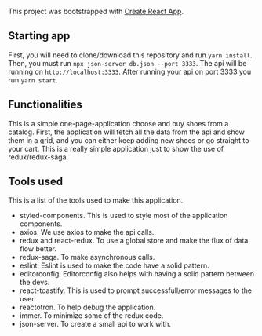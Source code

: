This project was bootstrapped with [Create React App](https://github.com/facebook/create-react-app).

## Starting app

First, you will need to clone/download this repository and run `yarn install`.
Then, you must run `npx json-server db.json --port 3333`. The api will be running on `http://localhost:3333`.
After running your api on port 3333 you run `yarn start`.

## Functionalities

This is a simple one-page-application choose and buy shoes from a catalog.
First, the application will fetch all the data from the api and show them in a grid, and you can either keep adding new shoes or go straight to your cart.
This is a really simple application just to show the use of redux/redux-saga.

## Tools used

This is a list of the tools used to make this application.

- styled-components. This is used to style most of the application components.
- axios. We use axios to make the api calls.
- redux and react-redux. To use a global store and make the flux of data flow better.
- redux-saga. To make asynchronous calls.
- eslint. Eslint is used to make the code have a solid pattern.
- editorconfig. Editorconfig also helps with having a solid pattern between the devs.
- react-toastify. This is used to prompt successfull/error messages to the user.
- reactotron. To help debug the application.
- immer. To minimize some of the redux code.
- json-server. To create a small api to work with.
